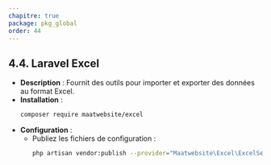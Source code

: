 ```yaml
---
chapitre: true
package: pkg_global
order: 44
---
```



## **4.4. Laravel Excel**

<!-- TODO : à installer , il a générer une erreur -->

- **Description** : Fournit des outils pour importer et exporter des données au format Excel.  
- **Installation** :
  ```bash
  composer require maatwebsite/excel
  ```
- **Configuration** :
  - Publiez les fichiers de configuration :
    ```bash
    php artisan vendor:publish --provider="Maatwebsite\Excel\ExcelServiceProvider"
    ```

